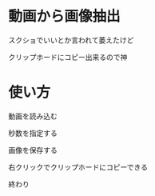 # 動画から画像抽出
スクショでいいとか言われて萎えたけど

クリップホードにコピー出来るので神

# 使い方
動画を読み込む

秒数を指定する

画像を保存する

右クリックでクリップホードにコピーできる

終わり

